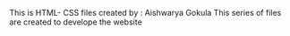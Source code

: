 This is HTML- CSS files 
created by : Aishwarya Gokula
This series of files are created to develope the website 
